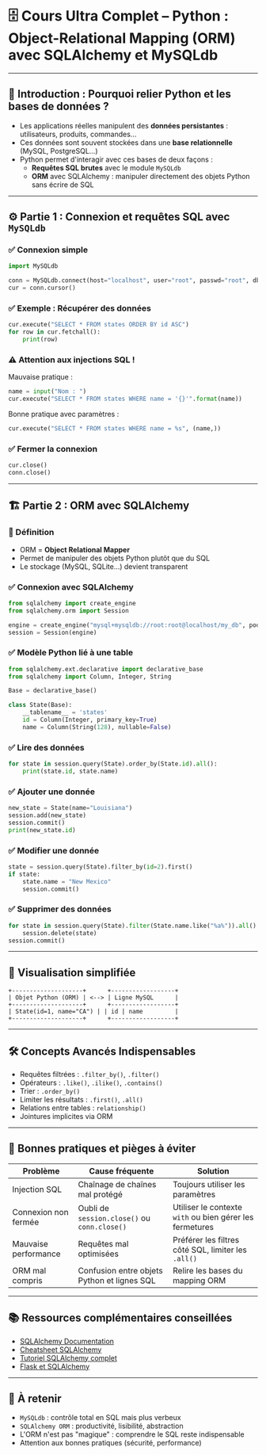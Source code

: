 
# 🗄️ Cours Ultra Complet – Python : Object-Relational Mapping (ORM) avec SQLAlchemy et MySQLdb

---

## 🔑 Introduction : Pourquoi relier Python et les bases de données ?

- Les applications réelles manipulent des **données persistantes** : utilisateurs, produits, commandes...
- Ces données sont souvent stockées dans une **base relationnelle** (MySQL, PostgreSQL...)
- Python permet d'interagir avec ces bases de deux façons :
    - **Requêtes SQL brutes** avec le module `MySQLdb`
    - **ORM** avec SQLAlchemy : manipuler directement des objets Python sans écrire de SQL

---

## ⚙️ Partie 1 : Connexion et requêtes SQL avec `MySQLdb`

### ✅ Connexion simple

```python
import MySQLdb

conn = MySQLdb.connect(host="localhost", user="root", passwd="root", db="my_db")
cur = conn.cursor()
```

### ✅ Exemple : Récupérer des données

```python
cur.execute("SELECT * FROM states ORDER BY id ASC")
for row in cur.fetchall():
    print(row)
```

### ⚠️ Attention aux injections SQL !

Mauvaise pratique :

```python
name = input("Nom : ")
cur.execute("SELECT * FROM states WHERE name = '{}'".format(name))
```

Bonne pratique avec paramètres :

```python
cur.execute("SELECT * FROM states WHERE name = %s", (name,))
```

### ✅ Fermer la connexion

```python
cur.close()
conn.close()
```

---

## 🏗️ Partie 2 : ORM avec SQLAlchemy

### 🔧 Définition

- ORM = **Object Relational Mapper**
- Permet de manipuler des objets Python plutôt que du SQL
- Le stockage (MySQL, SQLite...) devient transparent

### ✅ Connexion avec SQLAlchemy

```python
from sqlalchemy import create_engine
from sqlalchemy.orm import Session

engine = create_engine("mysql+mysqldb://root:root@localhost/my_db", pool_pre_ping=True)
session = Session(engine)
```

### ✅ Modèle Python lié à une table

```python
from sqlalchemy.ext.declarative import declarative_base
from sqlalchemy import Column, Integer, String

Base = declarative_base()

class State(Base):
    __tablename__ = 'states'
    id = Column(Integer, primary_key=True)
    name = Column(String(128), nullable=False)
```

### ✅ Lire des données

```python
for state in session.query(State).order_by(State.id).all():
    print(state.id, state.name)
```

### ✅ Ajouter une donnée

```python
new_state = State(name="Louisiana")
session.add(new_state)
session.commit()
print(new_state.id)
```

### ✅ Modifier une donnée

```python
state = session.query(State).filter_by(id=2).first()
if state:
    state.name = "New Mexico"
    session.commit()
```

### ✅ Supprimer des données

```python
for state in session.query(State).filter(State.name.like("%a%")).all():
    session.delete(state)
session.commit()
```

---

## 📐 Visualisation simplifiée

```
+--------------------+      +------------------+
| Objet Python (ORM) | <--> | Ligne MySQL      |
+--------------------+      +------------------+
| State(id=1, name="CA") | | id | name         |
+--------------------+      +------------------+
```

---

## 🛠️ Concepts Avancés Indispensables

- Requêtes filtrées : `.filter_by()`, `.filter()`
- Opérateurs : `.like()`, `.ilike()`, `.contains()`
- Trier : `.order_by()`
- Limiter les résultats : `.first()`, `.all()`
- Relations entre tables : `relationship()`
- Jointures implicites via ORM

---

## 🚧 Bonnes pratiques et pièges à éviter

| Problème                | Cause fréquente                      | Solution                         |
|-------------------------|--------------------------------------|-----------------------------------|
| Injection SQL           | Chaînage de chaînes mal protégé     | Toujours utiliser les paramètres |
| Connexion non fermée    | Oubli de `session.close()` ou `conn.close()` | Utiliser le contexte `with` ou bien gérer les fermetures |
| Mauvaise performance    | Requêtes mal optimisées             | Préférer les filtres côté SQL, limiter les `.all()` |
| ORM mal compris         | Confusion entre objets Python et lignes SQL | Relire les bases du mapping ORM  |

---

## 📚 Ressources complémentaires conseillées

- [SQLAlchemy Documentation](https://docs.sqlalchemy.org/en/14/orm/)
- [Cheatsheet SQLAlchemy](https://cheatography.com/jasonrigden/cheat-sheets/sqlalchemy/)
- [Tutoriel SQLAlchemy complet](https://overiq.com/sqlalchemy-101/)
- [Flask et SQLAlchemy](https://flask-sqlalchemy.palletsprojects.com/)

---

## 🧠 À retenir

- `MySQLdb` : contrôle total en SQL mais plus verbeux
- `SQLAlchemy ORM` : productivité, lisibilité, abstraction
- L'ORM n'est pas "magique" : comprendre le SQL reste indispensable
- Attention aux bonnes pratiques (sécurité, performance)
